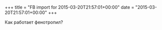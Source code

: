 +++
title = "FB import for 2015-03-20T21:57:01+00:00"
date = "2015-03-20T21:57:01+00:00"
+++

Как работает фенотропил?


